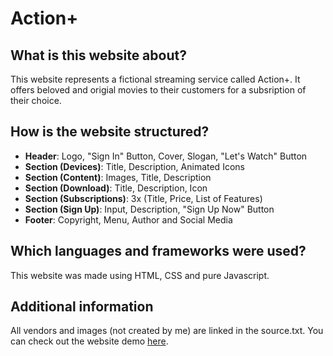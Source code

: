 # Action+
## What is this website about?
This website represents a fictional streaming service called Action+. It offers beloved and origial movies to their customers for a subsription of their choice.
## How is the website structured?
* **Header**: Logo, "Sign In" Button, Cover, Slogan, "Let's Watch" Button
* **Section (Devices)**: Title, Description, Animated Icons
* **Section (Content)**: Images, Title, Description
* **Section (Download)**: Title, Description, Icon
* **Section (Subscriptions)**: 3x (Title, Price, List of Features)
* **Section (Sign Up)**: Input, Description, "Sign Up Now" Button
* **Footer**: Copyright, Menu, Author and Social Media
## Which languages and frameworks were used?
This website was made using HTML, CSS and pure Javascript.
## Additional information
All vendors and images (not created by me) are linked in the source.txt.
You can check out the website demo [here](https://pedantic-boyd-67cb48.netlify.app/).
